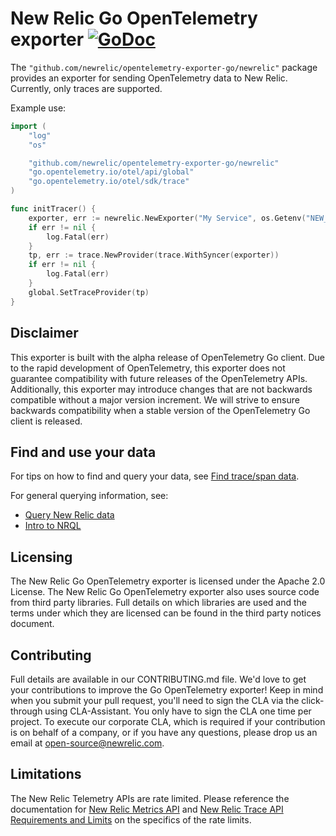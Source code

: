 # New Relic Go OpenTelemetry exporter [![GoDoc](https://godoc.org/github.com/newrelic/opentelemetry-exporter-go/newrelic?status.svg)](https://godoc.org/github.com/newrelic/opentelemetry-exporter-go/newrelic)

The `"github.com/newrelic/opentelemetry-exporter-go/newrelic"` package
provides an exporter for sending OpenTelemetry data to New Relic.  Currently,
only traces are supported.

Example use:

```go
import (
	"log"
	"os"

	"github.com/newrelic/opentelemetry-exporter-go/newrelic"
	"go.opentelemetry.io/otel/api/global"
	"go.opentelemetry.io/otel/sdk/trace"
)

func initTracer() {
	exporter, err := newrelic.NewExporter("My Service", os.Getenv("NEW_RELIC_API_KEY"))
	if err != nil {
		log.Fatal(err)
	}
	tp, err := trace.NewProvider(trace.WithSyncer(exporter))
	if err != nil {
		log.Fatal(err)
	}
	global.SetTraceProvider(tp)
}
```

## Disclaimer
This exporter is built with the alpha release of OpenTelemetry Go client. Due
to the rapid development of OpenTelemetry, this exporter does not guarantee
compatibility with future releases of the OpenTelemetry APIs.  Additionally,
this exporter may introduce changes that are not backwards compatible without a major
version increment.  We will strive to ensure backwards compatibility when a stable version
of the OpenTelemetry Go client is released.

## Find and use your data

For tips on how to find and query your data, see [Find trace/span data](https://docs.newrelic.com/docs/understand-dependencies/distributed-tracing/trace-api/introduction-trace-api#view-data).


For general querying information, see:
- [Query New Relic data](https://docs.newrelic.com/docs/using-new-relic/data/understand-data/query-new-relic-data)
- [Intro to NRQL](https://docs.newrelic.com/docs/query-data/nrql-new-relic-query-language/getting-started/introduction-nrql)

## Licensing
The New Relic Go OpenTelemetry exporter is licensed under the Apache 2.0 License.
The New Relic Go OpenTelemetry exporter also uses source code from third party
libraries. Full details on which libraries are used and the terms under which
they are licensed can be found in the third party notices document.


## Contributing
Full details are available in our CONTRIBUTING.md file. We'd love to get your
contributions to improve the Go OpenTelemetry exporter! Keep in mind when you
submit your pull request, you'll need to sign the CLA via the click-through
using CLA-Assistant. You only have to sign the CLA one time per project. To
execute our corporate CLA, which is required if your contribution is on
behalf of a company, or if you have any questions, please drop us an email at
open-source@newrelic.com.


## Limitations
The New Relic Telemetry APIs are rate limited. Please reference the
documentation for [New Relic Metrics
API](https://docs.newrelic.com/docs/introduction-new-relic-metric-api) and [New
Relic Trace API Requirements and
Limits](https://docs.newrelic.com/docs/apm/distributed-tracing/trace-api/trace-api-general-requirements-limits)
on the specifics of the rate limits.
